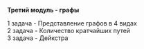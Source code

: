 <b>Третий модуль - графы</b>
<div>1 задача - Представление графов в 4 видах</div>
<div>2 задача - Количество кратчайших путей</div>
<div>3 задача - Дейкстра</div>
